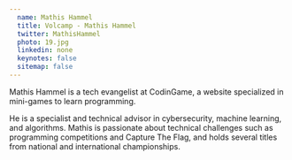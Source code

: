 ```yaml
---
  name: Mathis Hammel
  title: Volcamp - Mathis Hammel
  twitter: MathisHammel
  photo: 19.jpg
  linkedin: none
  keynotes: false
  sitemap: false
---
```

Mathis Hammel is a tech evangelist at CodinGame, a website specialized in mini-games to learn programming.

He is a specialist and technical advisor in cybersecurity, machine learning, and algorithms. Mathis is passionate about technical challenges such as programming competitions and Capture The Flag, and holds several titles from national and international championships.
